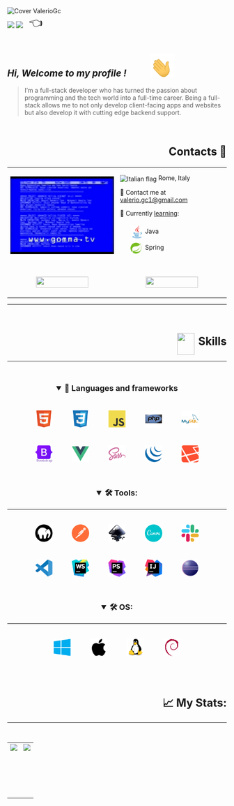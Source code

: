 
<img  height="400vh" width="100%" src="assets/gifs/cover-github2.gif" alt="Cover ValerioGc" />

<div>
    <span>
        <img align=center height="50"  src="https://readme-typing-svg.demolab.com/?lines=🖥️+PC+Hardware+enthusiast" /> 
    </span>
    <span valign=center align=left>
        <img width="150" src="https://komarev.com/ghpvc/?username=ValerioGc&&style=flat-square" align="center" />
        <span style="font-size:25px;padding-left:10px">👈</span>
    </span>
</div>
    

<br/>  


##  ***Hi, Welcome to my profile !***  <img  style="padding: 0 50px" valign=center width="55px" src="assets/gifs/waving.gif"/>
  > I’m a full-stack developer who has turned the passion about programming and the tech world into a full-time career. Being a full-stack allows me to not only develop client-facing apps and websites but also develop it with cutting edge backend support.

<br/>  


<h2 align="right" style="font-size:25px;font-weight:bold">Contacts 📡</h2>   
<table align="center">
    <tr>
        <td valign="center" width="50%">
            <div align="center">
                <img width="100%" height="100%" valign=center align=center src="assets/gifs/hackerino.gif" alt="hackerino" />
            </div>  
        </td>
        <td valign="center" width="50%">
            <p>
                <img src=https://upload.wikimedia.org/wikipedia/commons/0/03/Flag_of_Italy.svg alt="Italian flag" align="center" width="18" height="18" />  Rome, Italy
            </p>
            <p>
                📧 Contact me at <a href="mailto:valerio.gc1@gmail.com"> valerio.gc1@gmail.com </a>
            </p>
            <p>
                📖 Currently <ins>learning</ins>:
            </p>
            <ul style="list-style:none">
                <li style="padding:5px 0">
                    <img align="center" src="assets/skills&tools/skills/java.svg"  alt="Java" width="30px" /> <span>Java</span> 
                </li>
              <li style="padding:5px 0">
                    <img align="center" src="assets/skills&tools/frameworks/spring.svg"  alt="Spring" width="25px" /> <span style="padding: 0 5px"> Spring</span> 
                </li>
            </ul>
        </td>
    </tr>
    <tr align=center>
        <td width="50%" style="padding:30px 0 20px">
            <a href="https://stackoverflow.com/users/Valerio Genco" target="_blank">
                <img src="https://img.shields.io/badge/stackoverflow-%23F28032.svg?&style=for-the-badge&logo=stackoverflow&logoColor=white alt=stackoverflow" width=120 height=25 />
            </a> 
        </td>
        <td width="50%" style="padding:30px 0 20px">
            <a href="https://linkedin.com/in/valerio-genco" target="_blank">
                <img src="https://img.shields.io/badge/linkedin-%231E77B5.svg?&style=for-the-badge&logo=linkedin&logoColor=white alt=linkedin" width=120 height=25 />
            </a> 
        </td>
    </tr>
</table>  

---

<br/>  
<br/>  
<br/>  

<div align=right>
    <img align=center src="https://raw.githubusercontent.com/rahulbanerjee26/githubProfileReadmeGenerator/main/gifs/code.gif" width="40px" height="50px">
    <span style="font-size:25px;font-weight:bold;padding-left:5px">Skills</span>
</div>

 ----
 
<br/>

<details open align=center>
   <summary align=center  style="font-size:18px;margin:20px"><strong> 🧱 Languages and frameworks</strong></summary>
    <div align=center>
        <span>
            <img style="padding:20px" width="40px" valign=center align=center src="assets/skills&tools/skills/html.svg"  alt="HTML5" />  
        </span>
        <span>
            <img style="padding:20px" width="40px" valign=center align=center  src="assets/skills&tools/skills/css.svg" alt="CSS3"  />
        </span>
        <span>
            <img style="padding:20px" width="40px" valign=center align=center src="assets/skills&tools/skills/javascript.svg"  alt="JavaScript" />	
        </span>
        <span>
            <img style="padding:20px" width="40px" valign=center align=center  align="center" src="assets/skills&tools/skills/php.svg" alt="PHP 8" />
        </span>
        <span>
            <img style="padding:20px" width="40px" valign=center align=center src="assets/skills&tools/skills/mysql.svg"  alt="MySQL" />
        </span>
    </div>
    <div>
        <span>
            <img style="padding:20px" width="40px" valign=center align=center src="assets/skills&tools/frameworks/bootstrap.svg" alt="bootstrap" />
        </span>
        <span>
            <img src="assets/skills&tools/frameworks/vue.svg" style="padding:20px" width="40px" valign=center align=center  alt="Vue Js" />
        </span>
        <span>
            <img style="padding:20px" width="40px" valign=center align=center  src="assets/skills&tools/frameworks/sass.svg" alt="sass" />
        </span>
        <span>
            <img style="padding:20px" width="40px" valign=center align=center src="assets/skills&tools/frameworks/jquery.svg" alt="JQuery" />
        </span>
        <span>
            <img style="padding:20px" width="40px" valign=center align=center src="assets/skills&tools/frameworks/laravel.svg" alt="Laravel" />
        </span>
    </div>
</details>

<br/>


<details open>
<hr/>
    <summary align=center  style="font-size:18px;margin:20px 0"><strong>🛠️ Tools: </strong></></summary>
    <div align=center>
        <div align=center>
            <span>
                <img style="padding:20px" width="40px" valign=center align=center src="assets/skills&tools/tools/mamp.svg" alt="mamp" />
            </span>
            <span>
                <img style="padding:20px" width="40px" valign=center align=center src="assets/skills&tools/tools/postman.svg" alt="postman" />
            </span>
            <span>
                <img style="padding:20px" width="40px" valign=center align=center src="assets/skills&tools/tools/inkscape.svg" alt="inkscape" />
            </span>
            <span>
                <img style="padding:20px" width="40px" valign=center align=center src="assets/skills&tools/tools/canva.svg" alt="canva" />
            </span>
            <span>
                <img style="padding:20px" width="40px" valign=center align=center src="assets/skills&tools/tools/slack1.svg" alt="slack" />                
            </span>
        </div>
        <div>
            <span>
                <img style="padding:20px" width="40px" valign=center align=center src="assets/skills&tools/tools/vscode2.svg" alt="VSCode" />
            </span>
            <span>
                <img style="padding:20px" width="40px" valign=center align=center src="assets/skills&tools/tools/webStorm.svg" alt="WebStorm" />
            </span>
            <span>
                <img style="padding:20px" width="40px" valign=center align=center src="assets/skills&tools/tools/phpStorm.svg" alt="phpStorm" />
            </span>
            <span>
                <img style="padding:20px" width="40px" valign=center align=center src="assets/skills&tools/tools/IntelliJ.svg" alt="IntelliJ Idea" />
            </span>
            <span>
                <img style="padding:20px" width="40px" valign=center align=center src="assets/skills&tools/tools/eclipse.svg" alt="eclipse" />
            </span>
        </div>
    </div>
</details>


<br/>   
<details open>
    <hr/>
    <summary align=center  style="font-size:18px;margin:20px 0"><strong>🛠️ OS: </summary></strong>
        <div align=center>
                <span>
                    <img style="padding:20px" width="40px" valign=center align=center src="assets/skills&tools/os/windows.svg" alt="windows" />
                </span>
                <span>
                    <img style="padding:20px" width="40px" valign=center align=center src="assets/skills&tools/os/apple.svg" alt="macos" />
                </span>
                <span>
                    <img style="padding:20px" width="40px" valign=center align=center src="assets/skills&tools/os/linux.svg" alt="linux" />
                </span>
                <span>
                    <img style="padding:20px" width="40px" valign=center align=center src="assets/skills&tools/os/debian.svg" alt="debian" />
                </span>
        </div>
</details>

<br/>  
<br/>  



<h2 align=right style="font-weight:bold;font-size:25px">📈 My Stats:</h2>

----

<br/>   

<table align="center">
    <tr>
        <td valign="center" width="50%">
            <img src="https://github-readme-stats.vercel.app/api?username=ValerioGc&show_icons=true&count_private=true&hide_border=true" align="left" height=120 />
        </td>
        <td valign="center" width="50%">
            <img src="https://github-readme-stats.vercel.app/api/top-langs/?username=ValerioGc&hide_border=true&layout=compact" align="left"  height=120 />
        </td>
    </tr>
</table>  

